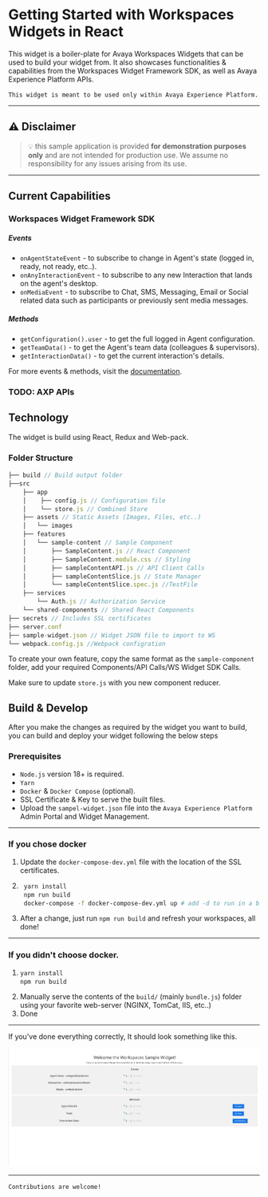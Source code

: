 # Getting Started with Workspaces Widgets in React

This widget is a boiler-plate for Avaya Workspaces Widgets that can be used to build your widget from.
It also showcases functionalities & capabilities from the Workspaces Widget Framework SDK, as well as Avaya Experience Platform APIs.

    This widget is meant to be used only within Avaya Experience Platform.

---

## :warning: **Disclaimer**

> :bulb: this sample application is provided **for demonstration purposes only** and are not intended for production use. We assume no responsibility for any issues arising from its use.

---

## Current Capabilities
### Workspaces Widget Framework SDK

##### Events
- ```onAgentStateEvent``` - to subscribe to change in Agent's state (logged in, ready, not ready, etc..).
- ```onAnyInteractionEvent``` - to subscribe to any new Interaction that lands on the agent's desktop.
- ```onMediaEvent``` - to subscribe to Chat, SMS, Messaging, Email or Social related data such as participants or previously sent media messages.

##### Methods
- ```getConfiguration().user``` - to get the full logged in Agent configuration.
- ```getTeamData()``` - to get the Agent's team data (colleagues & supervisors).
- ```getInteractionData()``` - to get the current interaction's details.

For more events & methods, visit the [documentation](https://documentation.workspaces.avayacloud.com/widget-framework/docs/api-reference/introduction).
### TODO: AXP APIs

## Technology
The widget is build using React, Redux and Web-pack.

### Folder Structure

``` js
├── build // Build output folder
├──src
    ├── app
    │    ├── config.js // Configuration file
    │    └── store.js // Combined Store
    ├── assets // Static Assets (Images, Files, etc..)
    │   └── images 
    ├── features 
    │   └── sample-content // Sample Component
    │       ├── SampleContent.js // React Component 
    │       ├── SampleContent.module.css // Styling
    │       ├── sampleContentAPI.js // API Client Calls
    │       ├── sampleContentSlice.js // State Manager
    │       └── sampleContentSlice.spec.js //TestFile
    ├── services
        └── Auth.js // Authorization Service
    └── shared-components // Shared React Components 
├── secrets // Includes SSL certificates
├── server.conf
├── sample-widget.json // Widget JSON file to import to WS
└── webpack.config.js //Webpack configration
```

To create your own feature, copy the same format as the `sample-component` folder, add your required Components/API Calls/WS Widget SDK Calls.

Make sure to update `store.js` with you new component reducer.

## Build & Develop
After you make the changes as required by the widget you want to build, you can build and deploy your widget following the below steps

### Prerequisites
- `Node.js` version 18+ is required.
- `Yarn`
- `Docker` & `Docker Compose` (optional).
- SSL Certificate & Key to serve the built files.
- Upload the `sampel-widget.json` file into the `Avaya Experience Platform` Admin Portal and Widget Management.

---
### If you chose docker
1. Update the `docker-compose-dev.yml` file with the location of the SSL certificates.
2. ```sh
    yarn install
    npm run build
    docker-compose -f docker-compose-dev.yml up # add -d to run in a background process
    ```
3. After a change, just run ```npm run build``` and refresh your workspaces, all done!
---
### If you didn't choose docker.
1.  ```sh
    yarn install
    npm run build
    ```
2. Manually serve the contents of the `build/` (mainly `bundle.js`) folder using your favorite web-server (NGINX, TomCat, IIS, etc..)
3. Done
---

If you've done everything correctly, It should look something like this.

![Widget Screenshot](./public/screenshot.png)

---

    Contributions are welcome!








